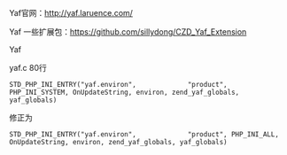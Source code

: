 Yaf官网：http://yaf.laruence.com/

Yaf 一些扩展包：https://github.com/sillydong/CZD_Yaf_Extension

Yaf

yaf.c 80行

```
STD_PHP_INI_ENTRY("yaf.environ",             "product", PHP_INI_SYSTEM, OnUpdateString, environ, zend_yaf_globals, yaf_globals)
```

修正为

```
STD_PHP_INI_ENTRY("yaf.environ",             "product", PHP_INI_ALL, OnUpdateString, environ, zend_yaf_globals, yaf_globals)
```